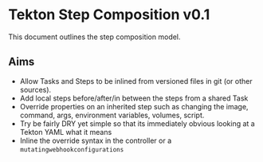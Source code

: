 <!--
---
linkTitle: "Step Composition Contract"
weight: 8
---
-->

# Tekton Step Composition v0.1

This document outlines the step composition model.

## Aims

* Allow Tasks and Steps to be inlined from versioned files in git (or other sources).
* Add local steps before/after/in between the steps from a shared Task
* Override properties on an inherited step such as changing the image, command, args, environment variables, volumes, script.
* Try be fairly DRY yet simple so that its immediately obvious looking at a Tekton YAML what it means
* Inline the override syntax in the controller or a `mutatingwebhookconfigurations`



